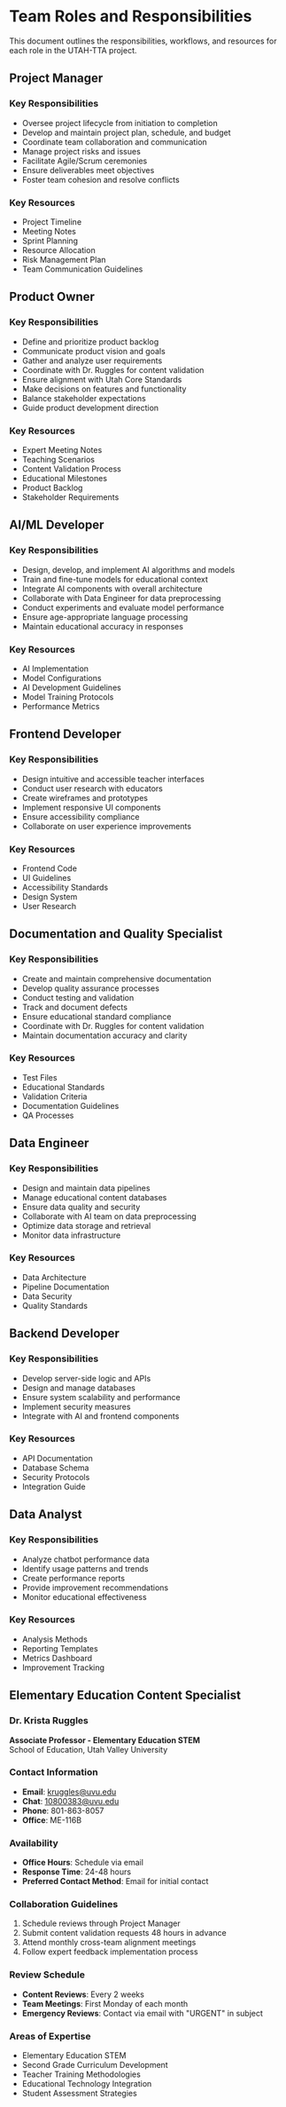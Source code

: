 # Team Roles and Responsibilities

This document outlines the responsibilities, workflows, and resources for each role in the UTAH-TTA project.

## Project Manager
### Key Responsibilities
- Oversee project lifecycle from initiation to completion
- Develop and maintain project plan, schedule, and budget
- Coordinate team collaboration and communication
- Manage project risks and issues
- Facilitate Agile/Scrum ceremonies
- Ensure deliverables meet objectives
- Foster team cohesion and resolve conflicts

### Key Resources
- Project Timeline
- Meeting Notes
- Sprint Planning
- Resource Allocation
- Risk Management Plan
- Team Communication Guidelines

## Product Owner
### Key Responsibilities
- Define and prioritize product backlog
- Communicate product vision and goals
- Gather and analyze user requirements
- Coordinate with Dr. Ruggles for content validation
- Ensure alignment with Utah Core Standards
- Make decisions on features and functionality
- Balance stakeholder expectations
- Guide product development direction

### Key Resources
- Expert Meeting Notes
- Teaching Scenarios
- Content Validation Process
- Educational Milestones
- Product Backlog
- Stakeholder Requirements

## AI/ML Developer
### Key Responsibilities
- Design, develop, and implement AI algorithms and models
- Train and fine-tune models for educational context
- Integrate AI components with overall architecture
- Collaborate with Data Engineer for data preprocessing
- Conduct experiments and evaluate model performance
- Ensure age-appropriate language processing
- Maintain educational accuracy in responses

### Key Resources
- AI Implementation
- Model Configurations
- AI Development Guidelines
- Model Training Protocols
- Performance Metrics

## Frontend Developer
### Key Responsibilities
- Design intuitive and accessible teacher interfaces
- Conduct user research with educators
- Create wireframes and prototypes
- Implement responsive UI components
- Ensure accessibility compliance
- Collaborate on user experience improvements

### Key Resources
- Frontend Code
- UI Guidelines
- Accessibility Standards
- Design System
- User Research

## Documentation and Quality Specialist
### Key Responsibilities
- Create and maintain comprehensive documentation
- Develop quality assurance processes
- Conduct testing and validation
- Track and document defects
- Ensure educational standard compliance
- Coordinate with Dr. Ruggles for content validation
- Maintain documentation accuracy and clarity

### Key Resources
- Test Files
- Educational Standards
- Validation Criteria
- Documentation Guidelines
- QA Processes

## Data Engineer
### Key Responsibilities
- Design and maintain data pipelines
- Manage educational content databases
- Ensure data quality and security
- Collaborate with AI team on data preprocessing
- Optimize data storage and retrieval
- Monitor data infrastructure

### Key Resources
- Data Architecture
- Pipeline Documentation
- Data Security
- Quality Standards

## Backend Developer
### Key Responsibilities
- Develop server-side logic and APIs
- Design and manage databases
- Ensure system scalability and performance
- Implement security measures
- Integrate with AI and frontend components

### Key Resources
- API Documentation
- Database Schema
- Security Protocols
- Integration Guide

## Data Analyst
### Key Responsibilities
- Analyze chatbot performance data
- Identify usage patterns and trends
- Create performance reports
- Provide improvement recommendations
- Monitor educational effectiveness

### Key Resources
- Analysis Methods
- Reporting Templates
- Metrics Dashboard
- Improvement Tracking

## Elementary Education Content Specialist
### Dr. Krista Ruggles
**Associate Professor - Elementary Education STEM**  
School of Education, Utah Valley University

### Contact Information
- **Email**: kruggles@uvu.edu
- **Chat**: 10800383@uvu.edu
- **Phone**: 801-863-8057
- **Office**: ME-116B

### Availability
- **Office Hours**: Schedule via email
- **Response Time**: 24-48 hours
- **Preferred Contact Method**: Email for initial contact

### Collaboration Guidelines
1. Schedule reviews through Project Manager
2. Submit content validation requests 48 hours in advance
3. Attend monthly cross-team alignment meetings
4. Follow expert feedback implementation process

### Review Schedule
- **Content Reviews**: Every 2 weeks
- **Team Meetings**: First Monday of each month
- **Emergency Reviews**: Contact via email with "URGENT" in subject

### Areas of Expertise
- Elementary Education STEM
- Second Grade Curriculum Development
- Teacher Training Methodologies
- Educational Technology Integration
- Student Assessment Strategies 